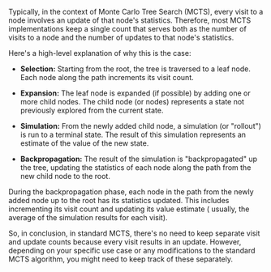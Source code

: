 Typically, in the context of Monte Carlo Tree Search (MCTS), every visit to a node involves an
update of that node's statistics. Therefore, most MCTS implementations keep a single count that
serves both as the number of visits to a node and the number of updates to that node's statistics.

Here's a high-level explanation of why this is the case:

- **Selection:** Starting from the root, the tree is traversed to a leaf node. Each node along the
  path increments its visit count.

- **Expansion:** The leaf node is expanded (if possible) by adding one or more child nodes. The
  child node (or nodes) represents a state not previously explored from the current state.

- **Simulation:** From the newly added child node, a simulation (or "rollout") is run to a terminal
  state. The result of this simulation represents an estimate of the value of the new state.

- **Backpropagation:** The result of the simulation is "backpropagated" up the tree, updating the
  statistics of each node along the path from the new child node to the root.

During the backpropagation phase, each node in the path from the newly added node up to the root has
its statistics updated. This includes incrementing its visit count and updating its value estimate (
usually, the average of the simulation results for each visit).

So, in conclusion, in standard MCTS, there's no need to keep separate visit and update counts
because every visit results in an update. However, depending on your specific use case or any
modifications to the standard MCTS algorithm, you might need to keep track of these separately.